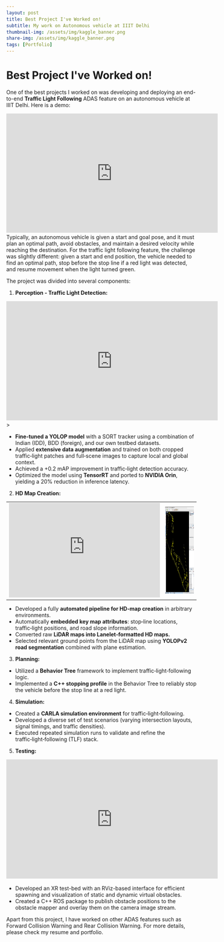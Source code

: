 ```yaml
---
layout: post
title: Best Project I've Worked on!
subtitle: My work on Autonomous vehicle at IIIT Delhi
thumbnail-img: /assets/img/kaggle_banner.png
share-img: /assets/img/kaggle_banner.png
tags: [Portfolio]
---
```


# Best Project I've Worked on!

One of the best projects I worked on was developing and deploying an end-to-end **Traffic Light Following** ADAS feature on an autonomous vehicle at IIIT Delhi. Here is a demo:
<div style="text-align: center;">
  <iframe width="560" height="315" src="https://www.youtube.com/embed/Yhju9OP4RS8" frameborder="0" allow="accelerometer; autoplay; clipboard-write; encrypted-media; gyroscope; picture-in-picture" allowfullscreen></iframe>
</div>
Typically, an autonomous vehicle is given a start and goal pose, and it must plan an optimal path, avoid obstacles, and maintain a desired velocity while reaching the destination. For the traffic light following feature, the challenge was slightly different: given a start and end position, the vehicle needed to find an optimal path, stop before the stop line if a red light was detected, and resume movement when the light turned green.

The project was divided into several components:

1. **Perception - Traffic Light Detection:**

<iframe width="560" height="315" src="https://www.youtube.com/embed/Xk02kCv9rg4?si=R9IiWfNY6XajW9CX" title="YouTube video player" frameborder="0" allow="accelerometer; autoplay; clipboard-write; encrypted-media; gyroscope; picture-in-picture; web-share" referrerpolicy="strict-origin-when-cross-origin" allowfullscreen></iframe>>

- **Fine‑tuned a YOLOP model** with a SORT tracker using a combination of Indian (IDD), BDD (foreign), and our own testbed datasets.
- Applied **extensive data augmentation** and trained on both cropped traffic‑light patches and full‑scene images to capture local and global context.
- Achieved a +0.2 mAP improvement in traffic‑light detection accuracy.
- Optimized the model using **TensorRT** and ported to **NVIDIA Orin**, yielding a 20% reduction in inference latency.

2. **HD Map Creation:**


<table>
  <tr>
    <td>
      <iframe width="400" height="250" src="https://www.youtube.com/embed/KkV2-nVDkjs?si=NwUHQomD-fs62hSY" title="YouTube video player" frameborder="0" allow="accelerometer; autoplay; clipboard-write; encrypted-media; gyroscope; picture-in-picture; web-share" referrerpolicy="strict-origin-when-cross-origin" allowfullscreen></iframe>
    </td>
    <td>
      <img src="/assets/img/lanelet_map_josm.png" alt="Placeholder image" width="450" height="230" />
    </td>
  </tr>
</table>

- Developed a fully **automated pipeline for HD‑map creation** in arbitrary environments.
- Automatically **embedded key map attributes**: stop‑line locations, traffic‑light positions, and road slope information.
- Converted raw **LiDAR maps into Lanelet‑formatted HD maps.**
- Selected relevant ground points from the LiDAR map using **YOLOPv2 road segmentation** combined with plane estimation.

3. **Planning:**  
- Utilized a **Behavior Tree** framework to implement traffic‑light‑following logic.
- Implemented a **C++ stopping profile** in the Behavior Tree to reliably stop the vehicle before the stop line at a red light.

4. **Simulation:**
- Created a **CARLA simulation environment** for traffic‑light‑following.
- Developed a diverse set of test scenarios (varying intersection layouts, signal timings, and traffic densities).
- Executed repeated simulation runs to validate and refine the traffic‑light‑following (TLF) stack.

5. **Testing:**

<iframe width="560" height="315" src="https://www.youtube.com/embed/Di3NJoGd9E0?si=QR66OrS7gf-aodUt" title="YouTube video player" frameborder="0" allow="accelerometer; autoplay; clipboard-write; encrypted-media; gyroscope; picture-in-picture; web-share" referrerpolicy="strict-origin-when-cross-origin" allowfullscreen></iframe>

- Developed an XR test-bed with an RViz-based interface for efficient spawning and visualization of static and dynamic virtual obstacles.
- Created a C++ ROS package to publish obstacle positions to the obstacle mapper and overlay them on the camera image stream.

Apart from this project, I have worked on other ADAS features such as Forward Collision Warning and Rear Collision Warning. For more details, please check my resume and portfolio.
